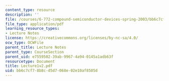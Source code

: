 ```yaml
---
content_type: resource
description: ''
file: /courses/6-772-compound-semiconductor-devices-spring-2003/bb6c7cf78b8cd5d7068e02e10af8505d_Lecture1v2.pdf
file_type: application/pdf
learning_resource_types:
- Lecture Notes
license: https://creativecommons.org/licenses/by-nc-sa/4.0/
ocw_type: OCWFile
parent_title: Lecture Notes
parent_type: CourseSection
parent_uid: e7559502-39ab-9967-4a94-0145a1adb63f
resourcetype: Document
title: Lecture1v2.pdf
uid: bb6c7cf7-8b8c-d5d7-068e-02e10af8505d
---
```

